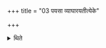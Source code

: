 +++
title = "03 पयसा व्याघारयतीत्येके"

+++

<details><summary>थिते</summary>

पयसा व्याघारयतीत्येके ३
</details>
